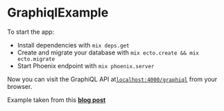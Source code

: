 # GraphiqlExample

To start the app:

  * Install dependencies with `mix deps.get`
  * Create and migrate your database with `mix ecto.create && mix ecto.migrate`
  * Start Phoenix endpoint with `mix phoenix.server`

Now you can visit the GraphiQL API at[`localhost:4000/graphiql`](http://localhost:4000/graphiql) from your browser.

Example taken from this [**blog post**](https://ryanswapp.com/2016/11/29/phoenix-graphql-tutorial-with-absinthe/)
